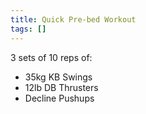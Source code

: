 ```yaml
---
title: Quick Pre-bed Workout
tags: []
---
```


3 sets of 10 reps of:

- 35kg KB Swings
- 12lb DB Thrusters
- Decline Pushups
